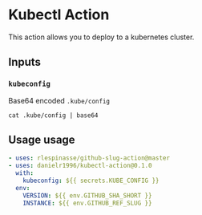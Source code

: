 # Kubectl Action

This action allows you to deploy to a kubernetes cluster.

## Inputs

### `kubeconfig`

Base64 encoded `.kube/config`
```shell script
cat .kube/config | base64
```

## Usage usage
```yaml
- uses: rlespinasse/github-slug-action@master
- uses: danielr1996/kubectl-action@0.1.0
  with:
    kubeconfig: ${{ secrets.KUBE_CONFIG }}
  env:
    VERSION: ${{ env.GITHUB_SHA_SHORT }}
    INSTANCE: ${{ env.GITHUB_REF_SLUG }}
```
